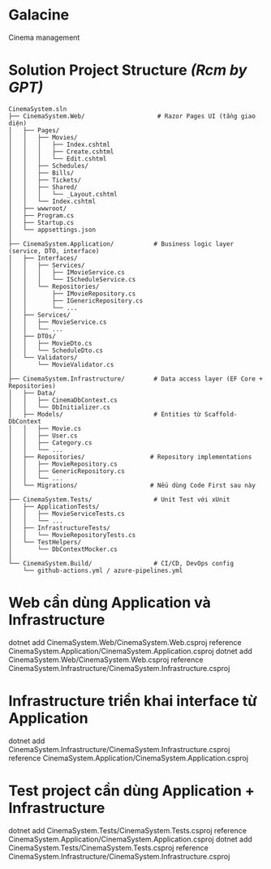 # Galacine
Cinema management

# Solution Project Structure *(Rcm by GPT)*

    CinemaSystem.sln
    ├── CinemaSystem.Web/                    # Razor Pages UI (tầng giao diện)
    │   ├── Pages/
    │   │   ├── Movies/
    │   │   │   ├── Index.cshtml
    │   │   │   ├── Create.cshtml
    │   │   │   └── Edit.cshtml
    │   │   ├── Schedules/
    │   │   ├── Bills/
    │   │   ├── Tickets/
    │   │   ├── Shared/
    │   │   │   └── _Layout.cshtml
    │   │   └── Index.cshtml
    │   ├── wwwroot/
    │   ├── Program.cs
    │   ├── Startup.cs
    │   └── appsettings.json
    │
    ├── CinemaSystem.Application/           # Business logic layer (service, DTO, interface)
    │   ├── Interfaces/
    │   │   ├── Services/
    │   │   │   ├── IMovieService.cs
    │   │   │   └── IScheduleService.cs
    │   │   └── Repositories/
    │   │       ├── IMovieRepository.cs
    │   │       ├── IGenericRepository.cs
    │   │       └── ...
    │   ├── Services/
    │   │   ├── MovieService.cs
    │   │   └── ...
    │   ├── DTOs/
    │   │   ├── MovieDto.cs
    │   │   └── ScheduleDto.cs
    │   └── Validators/
    │       └── MovieValidator.cs
    │
    ├── CinemaSystem.Infrastructure/        # Data access layer (EF Core + Repositories)
    │   ├── Data/
    │   │   ├── CinemaDbContext.cs
    │   │   └── DbInitializer.cs
    │   ├── Models/                         # Entities từ Scaffold-DbContext
    │   │   ├── Movie.cs
    │   │   ├── User.cs
    │   │   ├── Category.cs
    │   │   └── ...
    │   ├── Repositories/                  # Repository implementations
    │   │   ├── MovieRepository.cs
    │   │   ├── GenericRepository.cs
    │   │   └── ...
    │   └── Migrations/                    # Nếu dùng Code First sau này
    │
    ├── CinemaSystem.Tests/                 # Unit Test với xUnit
    │   ├── ApplicationTests/
    │   │   ├── MovieServiceTests.cs
    │   │   └── ...
    │   ├── InfrastructureTests/
    │   │   └── MovieRepositoryTests.cs
    │   └── TestHelpers/
    │       └── DbContextMocker.cs
    │
    └── CinemaSystem.Build/                 # CI/CD, DevOps config
        └── github-actions.yml / azure-pipelines.yml

# Web cần dùng Application và Infrastructure
dotnet add CinemaSystem.Web/CinemaSystem.Web.csproj reference CinemaSystem.Application/CinemaSystem.Application.csproj
dotnet add CinemaSystem.Web/CinemaSystem.Web.csproj reference CinemaSystem.Infrastructure/CinemaSystem.Infrastructure.csproj

# Infrastructure triển khai interface từ Application
dotnet add CinemaSystem.Infrastructure/CinemaSystem.Infrastructure.csproj reference CinemaSystem.Application/CinemaSystem.Application.csproj

# Test project cần dùng Application + Infrastructure
dotnet add CinemaSystem.Tests/CinemaSystem.Tests.csproj reference CinemaSystem.Application/CinemaSystem.Application.csproj
dotnet add CinemaSystem.Tests/CinemaSystem.Tests.csproj reference CinemaSystem.Infrastructure/CinemaSystem.Infrastructure.csproj

